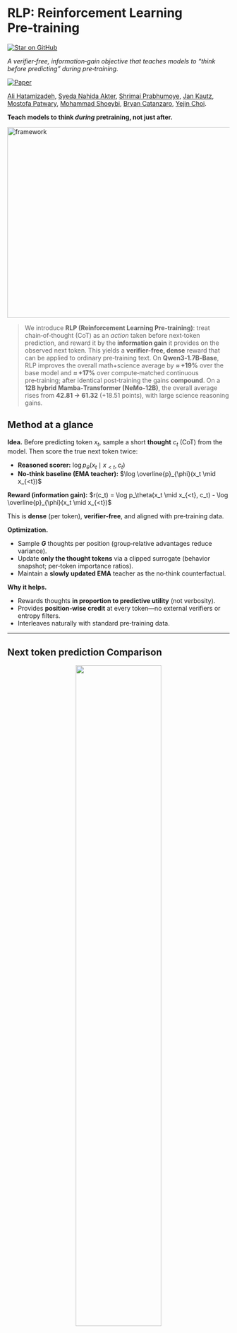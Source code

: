 # RLP: Reinforcement Learning **Pre‑training** 

[![Star on GitHub](https://img.shields.io/github/stars/NVlabs/RLP.svg?style=social)](https://github.com/NVlabs/RLP/stargazers)

_A verifier‑free, information‑gain objective that teaches models to “think before predicting” during pre‑training._

[![Paper](https://img.shields.io/badge/Paper-arXiv-TBD)](#paper)

[Ali Hatamizadeh](https://research.nvidia.com/person/ali-hatamizadeh),
[Syeda Nahida Akter](https://snat1505027.github.io/),
[Shrimai Prabhumoye](https://shrimai.github.io/),
[Jan Kautz](https://jankautz.com/),
[Mostofa Patwary](https://sites.google.com/view/mostofa-patwary),
[Mohammad Shoeybi](https://developer.nvidia.com/blog/author/mshoeybi/),
[Bryan Catanzaro](https://developer.nvidia.com/blog/author/bcatanzaro/),
[Yejin Choi](https://yejinc.github.io/).

**Teach models to think *during* pretraining, not just after.**

<img width="1829" height="433" alt="framework" src="https://github.com/user-attachments/assets/db9bec5f-0912-464f-accb-f27e4967983e" />

> We introduce **RLP (Reinforcement Learning Pre‑training)**: treat chain‑of‑thought (CoT) as an *action* taken before next‑token prediction, and reward it by the **information gain** it provides on the observed next token. This yields a **verifier‑free, dense** reward that can be applied to ordinary pre‑training text. On **Qwen3‑1.7B‑Base**, RLP improves the overall math+science average by **≈ +19%** over the base model and **≈ +17%** over compute‑matched continuous pre‑training; after identical post‑training the gains **compound**. On a **12B hybrid Mamba‑Transformer (NeMo‑12B)**, the overall average rises from **42.81 → 61.32** (+18.51 points), with large science reasoning gains.

## Method at a glance

**Idea.** Before predicting token $x_t$, sample a short **thought** $c_t$ (CoT) from the model. Then score the true next token twice:

* **Reasoned scorer:** $`\log p_\theta(x_t \mid x_{<t}, c_t)`$
* **No‑think baseline (EMA teacher):** $`\log \overline{p}_{\phi}(x_t \mid x_{<t})`$


**Reward (information gain):** $`r(c_t) = \log p_\theta(x_t \mid x_{<t}, c_t) - \log \overline{p}_{\phi}(x_t \mid x_{<t})`$

This is **dense** (per token), **verifier‑free**, and aligned with pre‑training data.

**Optimization.**

* Sample **$G$** thoughts per position (group‑relative advantages reduce variance).
* Update **only the thought tokens** via a clipped surrogate (behavior snapshot; per‑token importance ratios).
* Maintain a **slowly updated EMA** teacher as the no‑think counterfactual.

**Why it helps.**

* Rewards thoughts **in proportion to predictive utility** (not verbosity).
* Provides **position‑wise credit** at every token—no external verifiers or entropy filters.
* Interleaves naturally with standard pre‑training data.

---

## Next token prediction Comparison 

<p align="center">
<img src="https://github.com/user-attachments/assets/a57a0b88-6687-4f0d-9cf0-bd83dd56eb49" width=62% height=62% 
class="center">
</p>


## Key results

### 🔹 Qwen3 1.7B Base

<p align="center">
<img src="https://github.com/user-attachments/assets/77a75776-8cfc-4e45-ad53-1900e4ea8fa9" width=62% height=62% 
class="center">
</p>


* **Setup:**

  * We compare **RLP** against both the base model (**BASE**) and a compute matched **Continuous Pretraining (CPT)** baseline.
  * All models use the same **SFT + RLVR post training** pipeline for a fair comparison.

* **Pretraining Gains:**

  * **RLP outperforms BASE by +19%** and **CPT by +17%** on average across math and science benchmarks.
  * These improvements come **without extra compute**, showing the gains are from methodology rather than raw FLOPs.

* **Post Training Synergy:**

  * After identical SFT + RLVR, **RLP compounds its advantage**, achieving:

    * **+8% relative over BASE+Post**
    * **+7% relative over CPT+Post**
  * This shows that **RLP builds durable reasoning foundations** that are strengthened, not erased, by downstream alignment.

* **Takeaway:**

  * Unlike next token prediction or continuous pretraining, **RLP instills reasoning during pretraining itself**.
  * These early advantages persist through post training, giving models **stronger and more robust reasoning capabilities**.


### 🔹 Nemotron Nano 12B v2 Base

<p align="center">
<img src="https://github.com/user-attachments/assets/8f343919-0e9a-4a11-9250-a8cdb99321d8" width=62% height=62% 
class="center">
</p>

* **Setup:**

  * We compare an intermediate checkpoint of **Nemotron-Nano-12B-v2-Base** trained on **19.8T tokens** with **RLP applied for only 250M tokens**.
  * The **BASE** model, in contrast, is trained fully on **20T tokens**.

* **Pretraining Gains:**

  * **RLP substantially outperforms BASE across all domains** despite using **~200B fewer tokens**.
  * On average, **RLP is +35% better than BASE**, highlighting both efficiency and scalability.

* **Domain Specific Improvements:**

  * **Math performance** improves moderately.
  * The largest gains are in **science reasoning**, where **Science Avg improves by +23 absolute points**.

* **Takeaway:**

  * The benefits of **RLP not only persist but amplify** at larger model scales.
  * RLP generalizes effectively across architectures, yielding robust reasoning improvements even in hybrid models like Nemotron.


## Citation

If you find MambaVision to be useful for your work, please consider citing our paper: 

```
@article{hatamizadeh2025rlp,
  title={Gated delta networks: Improving mamba2 with delta rule},
  author={Hatamizadeh, Ali and Akter,  Syeda Nahida and Prabhumoye, Shrimai and Kautz, Jan and Patwary, Mostofa and Shoeybi,  Mohammad and Catanzaro, Bryan and Choi, Yejin},
  journal={arXiv preprint arXiv:2412.06464},
  year={2025}
}
```

## Star History

[![Stargazers repo roster for @NVlabs/RLP](https://bytecrank.com/nastyox/reporoster/php/stargazersSVG.php?user=NVlabs&repo=RLP)](https://github.com/NVlabs/RLP/stargazers)

[![Star History Chart](https://api.star-history.com/svg?repos=NVlabs/RLP&type=Date)](https://star-history.com/#NVlabs/RLP&Date)


## Licenses

Copyright © 2025, NVIDIA Corporation. All rights reserved.
 
